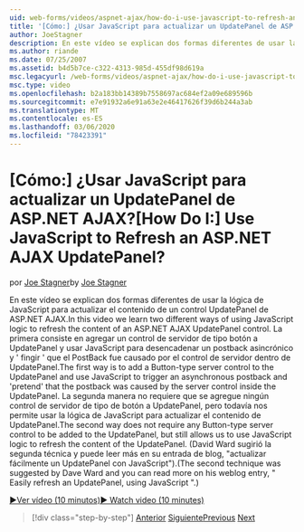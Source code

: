 ```yaml
---
uid: web-forms/videos/aspnet-ajax/how-do-i-use-javascript-to-refresh-an-aspnet-ajax-updatepanel
title: '[Cómo:] ¿Usar JavaScript para actualizar un UpdatePanel de ASP.NET AJAX? | Microsoft Docs'
author: JoeStagner
description: En este vídeo se explican dos formas diferentes de usar la lógica de JavaScript para actualizar el contenido de un control UpdatePanel de ASP.NET AJAX. La primera consiste en Agregar...
ms.author: riande
ms.date: 07/25/2007
ms.assetid: b4d5b7ce-c322-4313-985d-455df98d619a
msc.legacyurl: /web-forms/videos/aspnet-ajax/how-do-i-use-javascript-to-refresh-an-aspnet-ajax-updatepanel
msc.type: video
ms.openlocfilehash: b2a183bb14389b7558697ac684ef2a09e689596b
ms.sourcegitcommit: e7e91932a6e91a63e2e46417626f39d6b244a3ab
ms.translationtype: MT
ms.contentlocale: es-ES
ms.lasthandoff: 03/06/2020
ms.locfileid: "78423391"
---
```

# <a name="how-do-i-use-javascript-to-refresh-an-aspnet-ajax-updatepanel"></a><span data-ttu-id="c6081-105">[Cómo:] ¿Usar JavaScript para actualizar un UpdatePanel de ASP.NET AJAX?</span><span class="sxs-lookup"><span data-stu-id="c6081-105">[How Do I:] Use JavaScript to Refresh an ASP.NET AJAX UpdatePanel?</span></span>

<span data-ttu-id="c6081-106">por [Joe Stagner](https://github.com/JoeStagner)</span><span class="sxs-lookup"><span data-stu-id="c6081-106">by [Joe Stagner](https://github.com/JoeStagner)</span></span>

<span data-ttu-id="c6081-107">En este vídeo se explican dos formas diferentes de usar la lógica de JavaScript para actualizar el contenido de un control UpdatePanel de ASP.NET AJAX.</span><span class="sxs-lookup"><span data-stu-id="c6081-107">In this video we learn two different ways of using JavaScript logic to refresh the content of an ASP.NET AJAX UpdatePanel control.</span></span> <span data-ttu-id="c6081-108">La primera consiste en agregar un control de servidor de tipo botón a UpdatePanel y usar JavaScript para desencadenar un postback asincrónico y ' fingir ' que el PostBack fue causado por el control de servidor dentro de UpdatePanel.</span><span class="sxs-lookup"><span data-stu-id="c6081-108">The first way is to add a Button-type server control to the UpdatePanel and use JavaScript to trigger an asynchronous postback and 'pretend' that the postback was caused by the server control inside the UpdatePanel.</span></span> <span data-ttu-id="c6081-109">La segunda manera no requiere que se agregue ningún control de servidor de tipo de botón a UpdatePanel, pero todavía nos permite usar la lógica de JavaScript para actualizar el contenido de UpdatePanel.</span><span class="sxs-lookup"><span data-stu-id="c6081-109">The second way does not require any Button-type server control to be added to the UpdatePanel, but still allows us to use JavaScript logic to refresh the content of the UpdatePanel.</span></span> <span data-ttu-id="c6081-110">(David Ward sugirió la segunda técnica y puede leer más en su entrada de blog, "actualizar fácilmente un UpdatePanel con JavaScript").</span><span class="sxs-lookup"><span data-stu-id="c6081-110">(The second technique was suggested by Dave Ward and you can read more on his weblog entry, " Easily refresh an UpdatePanel, using JavaScript ".)</span></span>

[<span data-ttu-id="c6081-111">&#9654;Ver vídeo (10 minutos)</span><span class="sxs-lookup"><span data-stu-id="c6081-111">&#9654; Watch video (10 minutes)</span></span>](https://channel9.msdn.com/Blogs/ASP-NET-Site-Videos/how-do-i-use-javascript-to-refresh-an-aspnet-ajax-updatepanel)

> [!div class="step-by-step"]
> <span data-ttu-id="c6081-112">[Anterior](how-do-i-build-a-custom-aspnet-ajax-server-control.md)
> [Siguiente](how-do-i-determine-whether-an-asynchronous-postback-has-occurred.md)</span><span class="sxs-lookup"><span data-stu-id="c6081-112">[Previous](how-do-i-build-a-custom-aspnet-ajax-server-control.md)
[Next](how-do-i-determine-whether-an-asynchronous-postback-has-occurred.md)</span></span>
